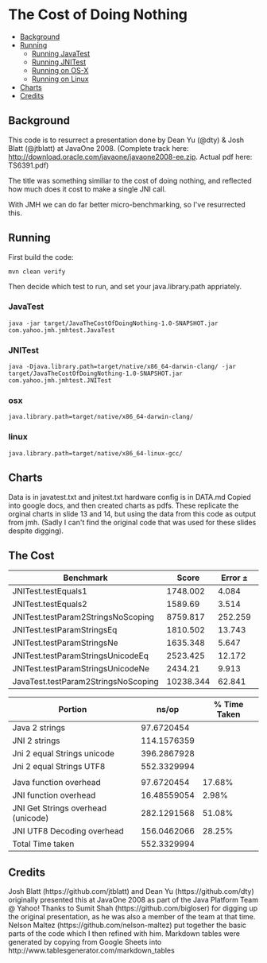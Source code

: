 The Cost of Doing Nothing
================

*   [Background](#Background)
*   [Running](#Running)
    *   [Running JavaTest](#JavaTest)
    *   [Running JNITest](#JNITest)
    *   [Running on OS-X](#osx)
    *   [Running on Linux](#linux)
*   [Charts](#Charts)
*   [Credits](#Credits)

<h2 id="Background">Background</h2>

This code is to resurrect a presentation done by Dean Yu (@dty) & Josh Blatt (@jtblatt) at JavaOne 2008.
(Complete track here: http://download.oracle.com/javaone/javaone2008-ee.zip.  Actual pdf here: TS6391.pdf)

The title was something similiar to the cost of doing nothing, and reflected how much does 
it cost to make a single JNI call.

With JMH we can do far better micro-benchmarking, so I've resurrected this.

<h2 id="Running">Running</h2>
First build the code: 

```
mvn clean verify
```

Then decide which test to run, and set your java.library.path appriately.


<h3 id="JavaTest">JavaTest</h3>

```
java -jar target/JavaTheCostOfDoingNothing-1.0-SNAPSHOT.jar com.yahoo.jmh.jmhtest.JavaTest 
```

<h3 id="JNITest">JNITest</h3>

```
java -Djava.library.path=target/native/x86_64-darwin-clang/ -jar target/JavaTheCostOfDoingNothing-1.0-SNAPSHOT.jar com.yahoo.jmh.jmhtest.JNITest 
```

<h3 id="osx">osx</h3>

```
java.library.path=target/native/x86_64-darwin-clang/
```

<h3 id="linux">linux</h3>

```
java.library.path=target/native/x86_64-linux-gcc/
```

<h2 id="Charts">Charts</h2>
Data is in javatest.txt and jnitest.txt
hardware config is in DATA.md
Copied into google docs, and then created charts as pdfs.
These replicate the orginal charts in slide 13 and 14, but using the data from this code as output from jmh.
(Sadly I can't find the original code that was used for these slides despite digging).

<h2 id="TheCost">The Cost</h2>

| Benchmark                           | Score       | Error ± |           |           | avg       | avg ns/op   |
|-------------------------------------|-------------|---------|-----------|-----------|-----------|-------------|
| JNITest.testEquals1                 | 1748.002    | 4.084   | 1743.918  | 1752.086  | 1748.002  | 572.0817253 |
| JNITest.testEquals2                 | 1589.69     | 3.514   | 1586.176  | 1593.204  | 1589.69   | 629.0534633 |
| JNITest.testParam2StringsNoScoping  | 8759.817    | 252.259 | 8507.558  | 9012.076  | 8759.817  | 114.1576359 |
| JNITest.testParamStringsEq          | 1810.502    | 13.743  | 1796.759  | 1824.245  | 1810.502  | 552.3329994 |
| JNITest.testParamStringsNe          | 1635.348    | 5.647   | 1629.701  | 1640.995  | 1635.348  | 611.490643  |
| JNITest.testParamStringsUnicodeEq   | 2523.425    | 12.172  | 2511.253  | 2535.597  | 2523.425  | 396.2867928 |
| JNITest.testParamStringsUnicodeNe   | 2434.21     | 9.913   | 2424.297  | 2444.123  | 2434.21   | 410.8108996 |
| JavaTest.testParam2StringsNoScoping | 10238.344   | 62.841  | 10175.503 | 10301.185 | 10238.344 | 97.6720454  |


| Portion                            | ns/op       | % Time Taken |
|------------------------------------|-------------|--------------|
| Java 2 strings                     | 97.6720454  |              |
| JNI 2 strings                      | 114.1576359 |              |
| Jni 2 equal Strings unicode        | 396.2867928 |              |
| Jni 2 equal Strings UTF8           | 552.3329994 |              |
|                                    |             |              |
| Java function overhead             | 97.6720454  | 17.68%       |
| JNI function overhead              | 16.48559054 | 2.98%        |
| JNI Get Strings overhead (unicode) | 282.1291568 | 51.08%       |
| JNI UTF8 Decoding overhead         | 156.0462066 | 28.25%       |
| Total Time taken                   | 552.3329994 |              |


<h2 id="Credits">Credits</h2>
Josh Blatt (https://github.com/jtblatt) and Dean Yu (https://github.com/dty) originally presented this at JavaOne 2008 as part of the Java Platform Team @ Yahoo!
Thanks to Sumit Shah (https://github.com/bigloser) for digging up the original presentation, as he was also a member of the team at that time.
Nelson Maltez (https://github.com/nelson-maltez) put together the basic parts of the code which I then refined with him.
Markdown tables were generated by copying from Google Sheets into http://www.tablesgenerator.com/markdown_tables
